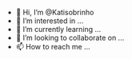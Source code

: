 - 👋 Hi, I’m @Katisobrinho
- 👀 I’m interested in ...
- 🌱 I’m currently learning ...
- 💞️ I’m looking to collaborate on ...
- 📫 How to reach me ...

<!---
Katisobrinho/Katisobrinho is a ✨ special ✨ repository because its `README.md` (this file) appears on your GitHub profile.
You can click the Preview link to take a look at your changes.
--->
